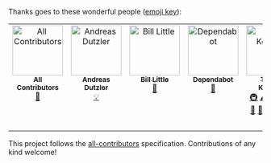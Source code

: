 Thanks goes to these wonderful people ([emoji key](https://allcontributors.org/docs/en/emoji-key)):

<!-- ALL-CONTRIBUTORS-LIST:START - Do not remove or modify this section -->
<!-- prettier-ignore-start -->
<!-- markdownlint-disable -->
<table>
  <tbody>
    <tr>
      <td align="center" valign="top" width="14.28%"><a href="https://allcontributors.org"><img src="https://avatars.githubusercontent.com/u/46410174?v=4?s=100" width="100px;" alt="All Contributors"/><br /><sub><b>All Contributors</b></sub></a><br /><a href="https://github.com/pyvista/scikit-gmsh/commits?author=all-contributors" title="Documentation">📖</a></td>
      <td align="center" valign="top" width="14.28%"><a href="https://github.com/adtzlr"><img src="https://avatars.githubusercontent.com/u/5793153?v=4?s=100" width="100px;" alt="Andreas Dutzler"/><br /><sub><b>Andreas Dutzler</b></sub></a><br /><a href="#example-adtzlr" title="Examples">💡</a></td>
      <td align="center" valign="top" width="14.28%"><a href="https://github.com/bjlittle"><img src="https://avatars.githubusercontent.com/u/2051656?v=4?s=100" width="100px;" alt="Bill Little"/><br /><sub><b>Bill Little</b></sub></a><br /><a href="#ideas-bjlittle" title="Ideas, Planning, & Feedback">🤔</a></td>
      <td align="center" valign="top" width="14.28%"><a href="https://github.com/features/security"><img src="https://avatars.githubusercontent.com/u/27347476?v=4?s=100" width="100px;" alt="Dependabot"/><br /><sub><b>Dependabot</b></sub></a><br /><a href="#maintenance-dependabot" title="Maintenance">🚧</a></td>
      <td align="center" valign="top" width="14.28%"><a href="https://github.com/tkoyama010"><img src="https://avatars.githubusercontent.com/u/7513610?v=4?s=100" width="100px;" alt="Tetsuo Koyama"/><br /><sub><b>Tetsuo Koyama</b></sub></a><br /><a href="#infra-tkoyama010" title="Infrastructure (Hosting, Build-Tools, etc)">🚇</a> <a href="https://github.com/pyvista/scikit-gmsh/commits?author=tkoyama010" title="Tests">⚠️</a> <a href="https://github.com/pyvista/scikit-gmsh/commits?author=tkoyama010" title="Code">💻</a> <a href="#ideas-tkoyama010" title="Ideas, Planning, & Feedback">🤔</a> <a href="#maintenance-tkoyama010" title="Maintenance">🚧</a> <a href="https://github.com/pyvista/scikit-gmsh/issues?q=author%3Atkoyama010" title="Bug reports">🐛</a> <a href="https://github.com/pyvista/scikit-gmsh/commits?author=tkoyama010" title="Documentation">📖</a> <a href="#design-tkoyama010" title="Design">🎨</a> <a href="https://github.com/pyvista/scikit-gmsh/pulls?q=is%3Apr+reviewed-by%3Atkoyama010" title="Reviewed Pull Requests">👀</a> <a href="#example-tkoyama010" title="Examples">💡</a> <a href="#promotion-tkoyama010" title="Promotion">📣</a> <a href="#security-tkoyama010" title="Security">🛡️</a> <a href="#question-tkoyama010" title="Answering Questions">💬</a></td>
      <td align="center" valign="top" width="14.28%"><a href="https://pre-commit.ci"><img src="https://avatars.githubusercontent.com/u/64617429?v=4?s=100" width="100px;" alt="pre-commit.ci"/><br /><sub><b>pre-commit.ci</b></sub></a><br /><a href="#maintenance-pre-commit-ci" title="Maintenance">🚧</a></td>
    </tr>
  </tbody>
</table>

<!-- markdownlint-restore -->
<!-- prettier-ignore-end -->

<!-- ALL-CONTRIBUTORS-LIST:END -->

This project follows the [all-contributors](https://github.com/all-contributors/all-contributors) specification. Contributions of any kind welcome!

